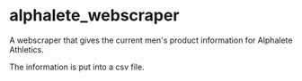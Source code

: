 # alphalete_webscraper
A webscraper that gives the current men's product information for Alphalete Athletics. 

The information is put into a csv file. 
